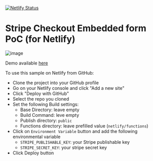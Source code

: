 [![Netlify Status](https://api.netlify.com/api/v1/badges/1de6ca3d-44cd-4689-b7b4-c67a9f8cf936/deploy-status)](https://app.netlify.com/sites/stripe-checkout-embedded-themed/deploys)

# Stripe Checkout Embedded form PoC (for Netlify)

![image](https://github.com/gverni-stripe/stripe-checkout-embedded-themed/assets/95485729/3910f8e6-eb12-41c1-8b08-f218b95497f1)

Demo available [here](https://stripe-checkout-embedded-themed.netlify.app/)

To use this sample on Netlify from GitHub: 
* Clone the project into your GitHub profile
* Go on your Netlify console and click "Add a new site"
* Click "Deploy with GitHub"
* Select the repo you cloned
* Set the following Build settings:
  * Base Directory: leave empty
  * Build Command: leve empty
  * Publish directory: `public` 
  * Functions directory: leave prefilled value (`netlify/functions`)
* Click on `Environment Variable` button and add the following environmental variable
  * `STRIPE_PUBLISHABLE_KEY`: your Stripe publishable key
  * `STRIPE_SECRET_KEY`: your stripe secret key
* Click Deploy button



